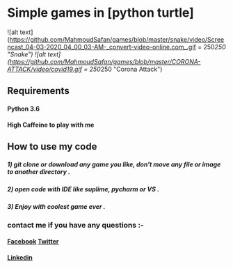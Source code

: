 # Simple games in [python turtle] 

![alt text](https://github.com/MahmoudSafan/games/blob/master/snake/video/Screencast_04-03-2020_04_00_03-AM-_convert-video-online.com_.gif = 250*250 "Snake")    ![alt text](https://github.com/MahmoudSafan/games/blob/master/CORONA-ATTACK/video/covid19.gif = 250*250 "Corona Attack")



## Requirements
   #### Python 3.6
   #### High Caffeine to play with me

## How to use my code
   ##### 1) git clone or download any game you like, don't move any file or image to another directory .
   ##### 2) open code with IDE like suplime, pycharm or VS .
   ##### 3) Enjoy with coolest game ever .
   


### contact me if you have any questions :-
   #### [Facebook](https://www.facebook.com/mahmoud.safan.771)             [Twitter](https://twitter.com/MahmoudSafan55)
   #### [Linkedin](https://www.linkedin.com/in/mahmoud-safan-2ba362192/)
   
